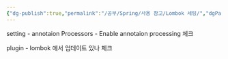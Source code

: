 ```yaml
---
{"dg-publish":true,"permalink":"/공부/Spring/사용 참고/Lombok 세팅/","dgPassFrontmatter":true}
---
```


setting - annotaion Processors - Enable annotaion processing 체크

plugin - lombok 에서 업데이트 있나 체크
